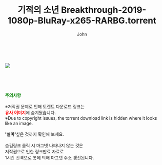 ﻿---
layout: post
title:  "기적의 소년 Breakthrough-2019-1080p-BluRay-x265-RARBG.torrent"
author: John
categories: [ 영화 ]
tags: [  ]
image: https://torrentrj52.com/uploadfile/full/6d0e143e65388c63d50243670bf585d083f48969.jpg 
description: "기적의 소년 Breakthrough-2019-1080p-BluRay-x265-RARBG torrent 정보 공유"
toc: true
toc_sticky: true
---

<br>
<p><img src="https://torrentrj52.com/uploadfile/full/6d0e143e65388c63d50243670bf585d083f48969.jpg"/></p>
    
<br><br><br>
<p data-ke-size="size16"><b><span style="color: green;">주의사항</span></b><br /><br />※저작권 문제로 인해 토렌트 다운로드 링크는<br /><b><span style="color: red;">유사 이미지</span></b>에 숨겨뒀습니다.<br />※Due to copyright issues, the torrent download link is hidden where it looks like an image.<br /><br /><b>'설마'</b>싶은 것까지 확인해 보세요.<br /><br />숨김링크 클릭 시 마그넷 나타나지 않는 것은<br />저작권으로 인한 링크만료 자료로<br />1시간 간격으로 봇에 의해 마그넷 주소 갱신됩니다.</p>
